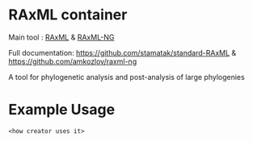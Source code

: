 # RAxML container

Main tool : [RAxML](https://github.com/stamatak/standard-RAxML) & [RAxML-NG](https://github.com/amkozlov/raxml-ng)


Full documentation: https://github.com/stamatak/standard-RAxML & https://github.com/amkozlov/raxml-ng

A tool for phylogenetic analysis and post-analysis of large phylogenies

# Example Usage

```
<how creator uses it>
```
